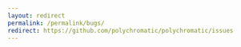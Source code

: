 ```yaml
---
layout: redirect
permalink: /permalink/bugs/
redirect: https://github.com/polychromatic/polychromatic/issues
---
```

